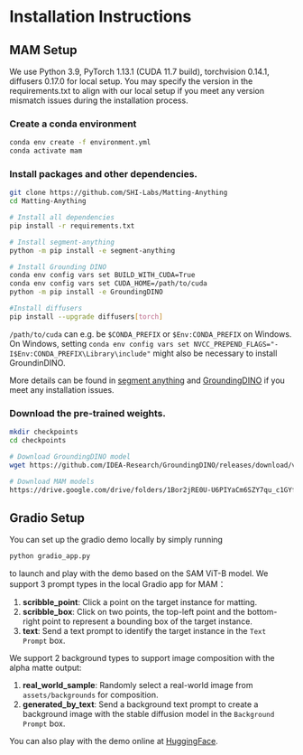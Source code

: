 # Installation Instructions
## MAM Setup
We use Python 3.9, PyTorch 1.13.1 (CUDA 11.7 build), torchvision 0.14.1, diffusers 0.17.0 for local setup. You may specify the version in the requirements.txt to align with our local setup if you meet any version mismatch issues during the installation process.

### Create a conda environment
  
  ```bash
  conda env create -f environment.yml
  conda activate mam
  ```

### Install packages and other dependencies.

  ```bash
  git clone https://github.com/SHI-Labs/Matting-Anything
  cd Matting-Anything

  # Install all dependencies
  pip install -r requirements.txt

  # Install segment-anything
  python -m pip install -e segment-anything

  # Install Grounding DINO
  conda env config vars set BUILD_WITH_CUDA=True
  conda env config vars set CUDA_HOME=/path/to/cuda
  python -m pip install -e GroundingDINO

  #Install diffusers
  pip install --upgrade diffusers[torch]
  ```
`/path/to/cuda` can e.g. be `$CONDA_PREFIX` or `$Env:CONDA_PREFIX` on Windows. On Windows, setting `conda env config vars set NVCC_PREPEND_FLAGS="-I$Env:CONDA_PREFIX\Library\include"` might also be necessary to install GroundinDINO.
  
More details can be found in [segment anything](https://github.com/facebookresearch/segment-anything#installation) and [ GroundingDINO](https://github.com/IDEA-Research/GroundingDINO#install) if you meet any installation issues.

### Download the pre-trained weights.

  ```bash
  mkdir checkpoints
  cd checkpoints

  # Download GroundingDINO model
  wget https://github.com/IDEA-Research/GroundingDINO/releases/download/v0.1.0-alpha/groundingdino_swint_ogc.pth

  # Download MAM models
  https://drive.google.com/drive/folders/1Bor2jRE0U-U6PIYaCm6SZY7qu_c1GYfq?usp=sharing
  ```

## Gradio Setup
You can set up the gradio demo locally by simply running 
```bash
python gradio_app.py
```
to launch and play with the demo based on the SAM ViT-B model.
We support 3 prompt types in the local Gradio app for MAM：

1. **scribble_point**: Click a point on the target instance for matting.
2. **scribble_box**: Click on two points, the top-left point and the bottom-right point to represent a bounding box of the target instance.
3. **text**: Send a text prompt to identify the target instance in the `Text Prompt` box.

We support 2 background types to support image composition with the alpha matte output:

1. **real_world_sample**: Randomly select a real-world image from `assets/backgrounds` for composition.
2. **generated_by_text**: Send a background text prompt to create a background image with the stable diffusion model in the `Background Prompt` box.

You can also play with the demo online at [HuggingFace](https://huggingface.co/spaces/shi-labs/Matting-Anything).
